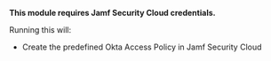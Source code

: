 **This module requires Jamf Security Cloud credentials.**

Running this will: 

- Create the predefined Okta Access Policy in Jamf Security Cloud